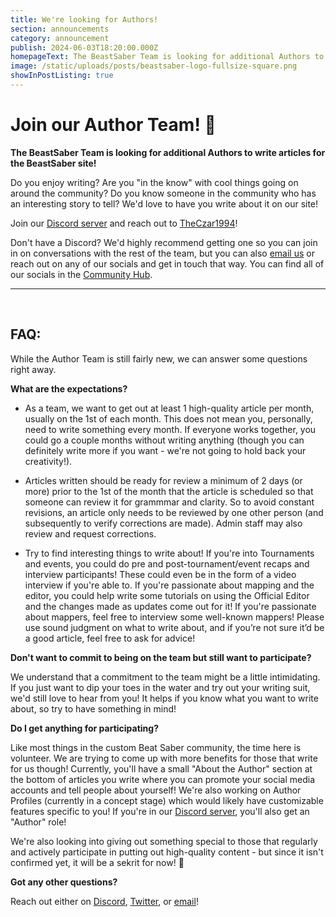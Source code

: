 ```yaml
---
title: We're looking for Authors!
section: announcements
category: announcement
publish: 2024-06-03T18:20:00.000Z
homepageText: The BeastSaber Team is looking for additional Authors to write articles for the BeastSaber site! Recruitment is on-going!
image: /static/uploads/posts/beastsaber-logo-fullsize-square.png
showInPostListing: true
---
```


# Join our Author Team! 📝

**The BeastSaber Team is looking for additional Authors to write articles for the BeastSaber site!**

Do you enjoy writing? Are you "in the know" with cool things going on around the community? Do you know someone in the community who has an interesting story to tell? We'd love to have you write about it on our site!

Join our [Discord server](https://discord.gg/VJZHUbt) and reach out to [TheCzar1994](https://discord.com/users/794381249271300136)!

Don't have a Discord? We'd highly recommend getting one so you can join in on conversations with the rest of the team, but you can also [email us](mailto:beastsaber10@gmail.com) or reach out on any of our socials and get in touch that way. You can find all of our socials in the [Community Hub](/community-hub).

<hr>
<br />

## FAQ:

While the Author Team is still fairly new, we can answer some questions right away.

**What are the expectations?**

- As a team, we want to get out at least 1 high-quality article per month, usually on the 1st of each month. This does not mean you, personally, need to write something every month. If everyone works together, you could go a couple months without writing anything (though you can definitely write more if you want - we're not going to hold back your creativity!).

- Articles written should be ready for review a minimum of 2 days (or more) prior to the 1st of the month that the article is scheduled so that someone can review it for grammmar and clarity. So to avoid constant revisions, an article only needs to be reviewed by one other person (and subsequently to verify corrections are made). Admin staff may also review and request corrections.

- Try to find interesting things to write about! If you're into Tournaments and events, you could do pre and post-tournament/event recaps and interview participants! These could even be in the form of a video interview if you're able to. If you're passionate about mapping and the editor, you could help write some tutorials on using the Official Editor and the changes made as updates come out for it! If you're passionate about mappers, feel free to interview some well-known mappers! Please use sound judgment on what to write about, and if you’re not sure it’d be a good article, feel free to ask for advice!

**Don't want to commit to being on the team but still want to participate?**

We understand that a commitment to the team might be a little intimidating. If you just want to dip your toes in the water and try out your writing suit, we'd still love to hear from you! It helps if you know what you want to write about, so try to have something in mind!

**Do I get anything for participating?**

Like most things in the custom Beat Saber community, the time here is volunteer. We are trying to come up with more benefits for those that write for us though! Currently, you'll have a small "About the Author" section at the bottom of articles you write where you can promote your social media accounts and tell people about yourself! We're also working on Author Profiles (currently in a concept stage) which would likely have customizable features specific to you! If you're in our [Discord server](https://discord.com/channels/452928402203344908/744003213321044069/873733667736936538), you'll also get an "Author" role!

We're also looking into giving out something special to those that regularly and actively participate in putting out high-quality content - but since it isn't confirmed yet, it will be a sekrit for now! 🤫

**Got any other questions?**

Reach out either on [Discord](https://discord.gg/VJZHUbt), [Twitter](https://twitter.com/BeastSaberNews), or [email](mailto:beastsaber10@gmail.com)!
